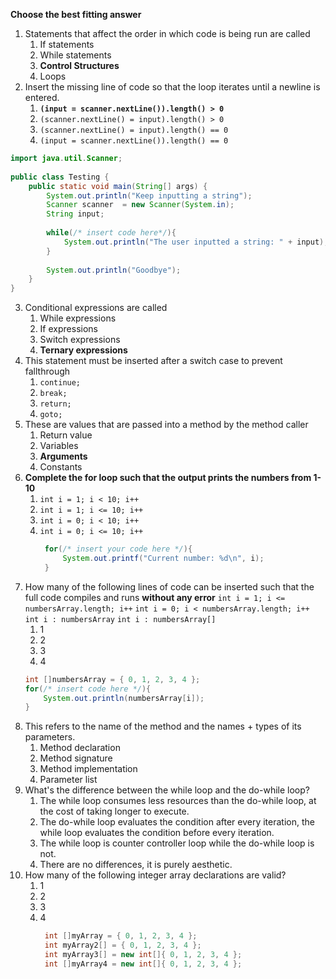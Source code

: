 **Choose the best fitting answer**
1. Statements that affect the order in which code is being run are called
	1. If statements
	2. While statements
	3. **Control Structures**
	4. Loops
2. Insert the missing line of code so that the loop iterates until a newline is entered.
	1. **``(input = scanner.nextLine()).length() > 0``**
	2. ``(scanner.nextLine() = input).length() > 0``
	3. ``(scanner.nextLine() = input).length() == 0``
	4. ``(input = scanner.nextLine()).length() == 0``

```java
import java.util.Scanner;  
  
public class Testing {  
	public static void main(String[] args) {  
		System.out.println("Keep inputting a string");  
		Scanner scanner  = new Scanner(System.in);  
		String input;  
  
		while(/* insert code here*/){  
			System.out.println("The user inputted a string: " + input);  
		}  
  
		System.out.println("Goodbye");  
	}  
}
```
3. Conditional expressions are called
	1. While expressions
	2. If expressions
	3. Switch expressions
	4. **Ternary expressions**
4. This statement must be inserted after a switch case to prevent fallthrough
	1. `continue;`
	2. `break;`
	3. `return;`
	4. `goto;`
5. These are values that are passed into a method by the method caller
	1. Return value
	2. Variables
	3. **Arguments**
	4. Constants
6. **Complete the for loop such that the output prints the numbers from 1-10**
	1. `int i = 1; i < 10; i++`
	2. `int i = 1; i <= 10; i++`
	3. `int i = 0; i < 10; i++`
	4. `int i = 0; i <= 10; i++`
	   ```java
		for(/* insert your code here */){  
			System.out.printf("Current number: %d\n", i);  
		}
		```
7. How many of the following lines of code can be inserted such that the full code compiles and runs **without any error**
		``int i = 1; i <= numbersArray.length; i++``
		``int i = 0; i < numbersArray.length; i++``
		``int i : numbersArray``
		``int i : numbersArray[]``
	1. 1
	2. 2
	3. 3
	4. 4
	```java
	int []numbersArray = { 0, 1, 2, 3, 4 };  
	for(/* insert code here */){  
		System.out.println(numbersArray[i]);  
	}
	```
8. This refers to the name of the method and the names + types of its parameters.
	1. Method declaration
	2. Method signature
	3. Method implementation
	4. Parameter list
9. What's the difference between the while loop and the do-while loop?
	1. The while loop consumes less resources than the do-while loop, at the cost of taking longer to execute.
	2. The do-while loop evaluates the condition after every iteration, the while loop evaluates the condition before every iteration.
	3. The while loop is counter controller loop while the do-while loop is not.
	4. There are no differences, it is purely aesthetic.
10. How many of the following integer array declarations are valid?
	1. 1
	2. 2
	3. 3
	4. 4
	   ```java
		int []myArray = { 0, 1, 2, 3, 4 };  
		int myArray2[] = { 0, 1, 2, 3, 4 };  
		int myArray3[] = new int[]{ 0, 1, 2, 3, 4 };  
		int []myArray4 = new int[]{ 0, 1, 2, 3, 4 };
```